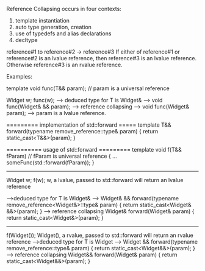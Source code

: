 Reference Collapsing occurs in four contexts:

1) template instantiation
2) auto type generation, creation
3) use of typedefs and alias declarations
4) decltype

reference#1 to reference#2 -> reference#3
If either of reference#1 or reference#2 is an lvalue reference,
then reference#3 is an lvalue reference.
Otherwise reference#3 is an rvalue reference.

Examples:

template<typename T>
void func(T&& param);  // param is a universal reference

Widget w;
func(w); --> deduced type for T is Widget& --> void func(Widget& && param);
         --> reference collapsing --> void func(Widget& param); --> param is a lvalue reference.


========= implementation of std::forward =====
template<typename T>
T&& forward(typename remove_reference<T>::type& param)
{
  return static_cast<T&&>(param);
}

========== usage of std::forward =========
template<typename T>
void f(T&& fParam) // fParam is universal reference
{
  ...
  someFunc(std::forward<T>(fParam));
}

------------------------
Widget w;
f(w);
w, a lvalue, passed to std::forward will return an lvalue reference

-->deduced type for T is Widget&
-->
   Widget& && forward(typename remove_reference<Widget&>::type& param)
   {
     return static_cast<Widget& &&>(param);
   }
--> reference collapsing
    Widget& forward(Widget& param)
    {
      return static_cast<Widget&>(param);
    }

------------------------
f(Widget());
Widget(), a rvalue, passed to std::forward will return an rvalue reference
-->deduced type for T is Widget
-->
   Widget && forward(typename remove_reference<Widget>::type& param)
   {
     return static_cast<Widget&&>(param);
   }
--> reference collapsing
    Widget&& forward(Widget& param)
    {
      return static_cast<Widget&&>(param);
    }